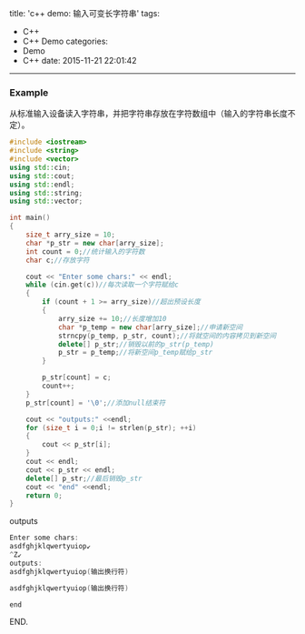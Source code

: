 title: 'c++ demo: 输入可变长字符串'
tags:
  - C++
  - C++ Demo
categories:
  - Demo
  - C++
date: 2015-11-21 22:01:42
---

### Example ###

从标准输入设备读入字符串，并把字符串存放在字符数组中（输入的字符串长度不定）。

<!-- more -->

```C++
#include <iostream>
#include <string>
#include <vector>
using std::cin;
using std::cout;
using std::endl;
using std::string;
using std::vector;

int main()
{
	size_t arry_size = 10;
	char *p_str = new char[arry_size];
	int count = 0;//统计输入的字符数
	char c;//存放字符

	cout << "Enter some chars:" << endl;
	while (cin.get(c))//每次读取一个字符赋给c
	{
		if (count + 1 >= arry_size)//超出预设长度
		{
			arry_size += 10;//长度增加10
			char *p_temp = new char[arry_size];//申请新空间
			strncpy(p_temp, p_str, count);//将就空间的内容拷贝到新空间
			delete[] p_str;//销毁以前的p_str(p_temp)
			p_str = p_temp;//将新空间p_temp赋给p_str
		}

		p_str[count] = c;
		count++;
	}
	p_str[count] = '\0';//添加null结束符

	cout << "outputs:" <<endl;
	for (size_t i = 0;i != strlen(p_str); ++i)
	{
		cout << p_str[i];
	}
	cout << endl;
	cout << p_str << endl;
	delete[] p_str;//最后销毁p_str
	cout << "end" <<endl;
	return 0;
}
```

outputs

```C++
Enter some chars:
asdfghjklqwertyuiop↙
^Z↙
outputs:
asdfghjklqwertyuiop(输出换行符)

asdfghjklqwertyuiop(输出换行符)

end
```

END.